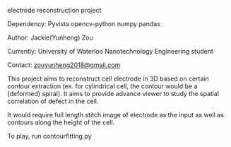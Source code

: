 ﻿electrode reconstruction project

Dependency: 
Pyvista
opencv-python
numpy
pandas

Author: Jackie(Yunheng) Zou  

Currently: University of Waterloo Nanotechnology Engineering student  

Contact: zouyunheng2018@gmail.com     

This project aims to reconstruct cell electrode in 3D based on certain contour extraction (ex. for cylindrical cell, the contour would be a (deformed) spiral). It aims to provide advance viewer to study the spatial correlation of defect in the cell.  

It would require full length stitch image of electrode as the input as well as contours along the height of the cell.  

To play, run contourfitting.py
